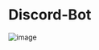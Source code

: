 # Discord-Bot
![image](https://camo.githubusercontent.com/95be0fb9a664ea5fa6d606b81ab06ad18ad5cb6d1dbbce01b53444ece7d06539/68747470733a2f2f696d6775722e636f6d2f6d615275664d6e2e706e67)
